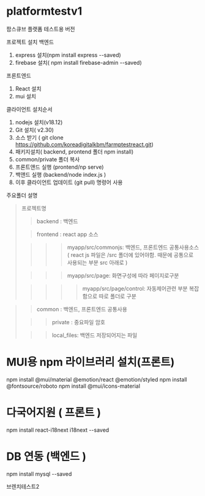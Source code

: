 # platformtestv1
 팜스큐브 플랫폼 테스트용 버전
 

프로젝트 설치
백엔드
1. express 설치(npm install express --saved)
2. firebase 설치( npm install firebase-admin --saved)

프론트엔드
1. React 설치
2. mui 설치


클라이언트  설치순서
 1. nodejs  설치(v18.12)
 2. Git 설치( v2.30)
 3. 소스 받기 ( git clone https://github.com/koreadigitalkbm/farmptestreact.git)
 4. 패키지설치( backend, prontend 폴더 npm install)
 5. common/private 폴더 복사
 6. 프론트앤드 실행 (prontend/np serve)
 7. 백앤드 실행 (backend/node index.js )
 8. 이후 클라이언트 업데이트 (git pull) 명령어 사용 

주요폴더 설명
> 프로젝트명
> > backend : 백엔드 
> 
> > frontend : react app 소스
>
> > > > myapp/src/commonjs: 백엔드, 프론트엔드 공통사용소스 ( react js 파일은 /src 폴더에 있어야함. 때문에 공통으로 사용되는 부분 src 아래로 )
> 
> > > > myapp/src/page: 화면구성에 따라 페이지로구분
> 
> > > > > myapp/src/page/control: 자동제어관련 부분 복잡함으로 따로 폴더로 구분 

> 
> > common : 백엔드, 프론트엔드 공통사용
> 
> > > private :  중요파일 암호
> 
> > > local_files: 백엔드 저장되어지는 파일
> 

# MUI용 npm 라이브러리 설치(프론트)
npm install @mui/material @emotion/react @emotion/styled
npm install @fontsource/roboto
npm install @mui/icons-material

# 다국어지원 ( 프론트 )
npm install react-i18next i18next --saved

# DB 연동 (백엔드 )
npm install  mysql --saved


브렌치테스트2




